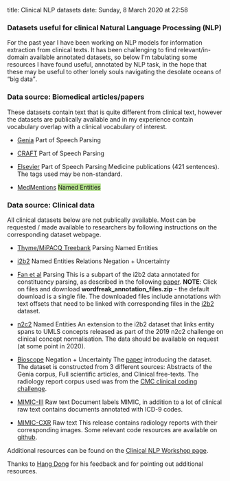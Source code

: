title: Clinical NLP datasets
date: Sunday, 8 March 2020 at 22:58

### Datasets useful for clinical Natural Language Processing (NLP)

For the past year I have been working on NLP models for information extraction from clinical texts.
It has been challenging to find relevant/in-domain available annotated datasets, so below I'm tabulating some resources I have found useful, annotated by NLP task, in the hope that these may be useful to other lonely souls navigating the desolate oceans of <q>big data</q>.

### Data source: Biomedical articles/papers

These datasets contain text that is quite different from clinical text, however the datasets are publically available and in my experience contain vocabulary overlap with a clinical vocabulary of interest.

* [Genia](https://github.com/allenai/genia-dependency-trees/tree/master/stanford)
<span class="badge blue">Part of Speech</span>
<span class="badge cyan">Parsing</span>

* [CRAFT](https://github.com/UCDenver-ccp/CRAFT/tree/master/structural-annotation/dependency/conllu)
<span class="badge blue">Part of Speech</span>
<span class="badge cyan">Parsing</span>

* [Elsevier](https://github.com/elsevierlabs/OA-STM-Corpus/blob/master/Treebank/Merged/S2213158213001253-Medicine-merged.pretty)
<span class="badge blue">Part of Speech</span>
<span class="badge cyan">Parsing</span>
Medicine publications (421 sentences). The tags used may be non-standard.

* [MedMentions](https://github.com/chanzuckerberg/MedMentions)
<span class="badge" style="background-color: #b2df8a">Named Entities</span>

### Data source: Clinical data

All clinical datasets below are not publically available. Most can be requested / made available to researchers by following instructions on the corresponding dataset webpage.
<!-- # Thyme Corpus aka MiPACQ Treebank (needs sign DUA and request access) -->

* [Thyme/MiPACQ Treebank](https://clear.colorado.edu/TemporalWiki/index.php/Main_Page)
<span class="badge cyan">Parsing</span>
<span class="badge olive">Named Entities</span>

* [i2b2](https://www.i2b2.org/NLP/DataSets/Main.php)
<span class="badge olive">Named Entities</span>
<span class="badge green">Relations</span>
<span class="badge red">Negation + Uncertainty</span>

* [Fan et al](https://sourceforge.net/projects/medicaltreebank)
<span class="badge cyan">Parsing</span>
This is a subpart of the i2b2 data annotated for constituency parsing, as described in the following [paper](https://academic.oup.com/jamia/article/20/6/1168/704361).
**NOTE**: Click on files and download **wordfreak_annotation_files.zip** - the default download is a single file. The downloaded files include annotations with text offsets that need to be linked with corresponding files in the [i2b2](https://www.i2b2.org/NLP/DataSets/Main.php) dataset.

* [n2c2](https://n2c2.dbmi.hms.harvard.edu/track3)
<span class="badge olive">Named Entities</span>
An extension to the i2b2 dataset that links entity spans to UMLS concepts
released as part of the 2019 n2c2 challenge on clinical concept normalisation. The data should be available on request (at some point in 2020).

* [Bioscope](https://rgai.inf.u-szeged.hu/node/105)
<span class="badge red">Negation + Uncertainty</span>
The [paper](https://bmcbioinformatics.biomedcentral.com/articles/10.1186/1471-2105-9-S11-S9) introducing the dataset.
The dataset is constructed from 3 different sources: Abstracts of the Genia corpus, Full scientific articles, and
Clinical free-texts. The radiology report corpus used was from the [CMC clinical coding challenge](https://ncc.cchmc.org/prod/pestianlabdata/request.do).

* [MIMIC-III](https://mimic.physionet.org/)
<span class="badge orange">Raw text</span>
<span class="badge purple">Document labels</span>
MIMIC, in addition to a lot of clinical raw text contains documents annotated with ICD-9 codes.

* [MIMIC-CXR](https://physionet.org/content/mimic-cxr/2.0.0/)
<span class="badge orange">Raw text</span>
This release contains radiology reports with their corresponding images.
Some relevant code resources are available on [github](https://github.com/MIT-LCP/mimic-cxr).

Additional resources can be found on the [Clinical NLP Workshop page](https://clinical-nlp.github.io/2019/resources.html).

Thanks to [Hang Dong](https://www.ed.ac.uk/profile/hang-dong) for his feedback and for pointing out additional resources.
